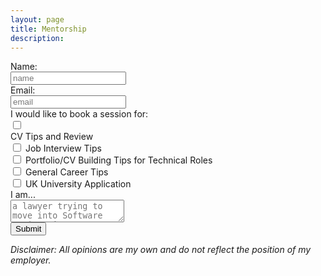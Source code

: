 ```yaml
---
layout: page
title: Mentorship
description:
---
```

<form>
    <label for="name">Name:</label><br>
    <input type="text" id="name" placeholder="name"><br>
    <label for="email">Email:</label><br>
    <input type="text" id="email" placeholder="email"><br>
    I would like to book a session for: <br>
    <input type="checkbox" id="purpose1" name="purpose1" value="CV Tips and Reviews"><br>
    <label for="purpose1">CV Tips and Review</label><br>
    <input type="checkbox" id="purpose2" name="purpose2" value="Interview Tips">
    <label for="purpose2">Job Interview Tips</label><br>
    <input type="checkbox" id="purpose3" name="purpose3" value="Portfolio/CV Building for Technical Roles">
    <label for="purpose3">Portfolio/CV Building Tips for Technical Roles</label><br>
    <input type="checkbox" id="purpose4" name="purpose4" value="General Career Tips">
    <label for="purpose4">General Career Tips</label><br>
    <input type="checkbox" id="purpose5" name="purpose5" value="UK University Application">
    <label for="purpose5">UK University Application</label><br>
    <label for="message">I am...</label><br>
    <textarea name="message" placeholder="a lawyer trying to move into Software Engineering..."></textarea><br>
    <input type="submit" value="Submit">
</form>

*Disclaimer: All opinions are my own and do not reflect the position of my employer.*